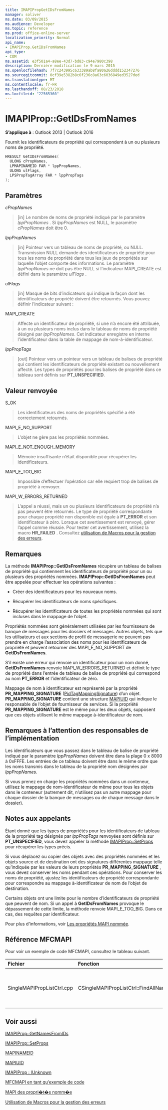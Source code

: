 ```yaml
---
title: IMAPIPropGetIDsFromNames
manager: soliver
ms.date: 03/09/2015
ms.audience: Developer
ms.topic: reference
ms.prod: office-online-server
localization_priority: Normal
api_name:
- IMAPIProp.GetIDsFromNames
api_type:
- COM
ms.assetid: e3f501a4-a8ee-43d7-bd83-c94e7980c398
description: Dernière modification le 9 mars 2015
ms.openlocfilehash: 7f7c243995c633389ab8fa80a26dddd152347276
ms.sourcegitcommit: 0cf39e5382b8c6f236c8a63c6036849ed3527ded
ms.translationtype: MT
ms.contentlocale: fr-FR
ms.lasthandoff: 08/23/2018
ms.locfileid: "22565360"
---
```

# <a name="imapipropgetidsfromnames"></a>IMAPIProp::GetIDsFromNames

  
  
**S’applique à** : Outlook 2013 | Outlook 2016 
  
Fournit les identificateurs de propriété qui correspondent à un ou plusieurs noms de propriété.
  
```cpp
HRESULT GetIDsFromNames(
  ULONG cPropNames,
  LPMAPINAMEID FAR * lppPropNames,
  ULONG ulFlags,
  LPSPropTagArray FAR * lppPropTags
);
```

## <a name="parameters"></a>Paramètres

 _cPropNames_
  
> [in] Le nombre de noms de propriété indiqué par le paramètre _lppPropNames_ . Si _lppPropNames_ est NULL, le paramètre _cPropNames_ doit être 0. 
    
 _lppPropNames_
  
> [in] Pointeur vers un tableau de noms de propriété, ou NULL. Transmission NULL demande des identificateurs de propriété pour tous les noms de propriété dans tous les jeux de propriétés sur laquelle l’objet comporte des informations. Le paramètre _lppPropNames_ ne doit pas être NULL si l’indicateur MAPI_CREATE est défini dans le paramètre _ulFlags_ . 
    
 _ulFlags_
  
> [in] Masque de bits d’indicateurs qui indique la façon dont les identificateurs de propriété doivent être retournés. Vous pouvez définir l’indicateur suivant :
    
MAPI_CREATE 
  
> Affecte un identificateur de propriété, si une n’a encore été attribuée, à un ou plusieurs noms inclus dans le tableau de noms de propriété désigné par _lppPropNames_. Cet indicateur enregistre en interne l’identificateur dans la table de mappage de nom-à-identificateur.
    
 _lppPropTags_
  
> [out] Pointeur vers un pointeur vers un tableau de balises de propriété qui contient les identificateurs de propriété existant ou nouvellement affecté. Les types de propriétés pour les balises de propriété dans ce tableau sont définis sur **PT_UNSPECIFIED**.
    
## <a name="return-value"></a>Valeur renvoyée

S_OK 
  
> Les identificateurs des noms de propriétés spécifié a été correctement retournés.
    
MAPI_E_NO_SUPPORT 
  
> L’objet ne gère pas les propriétés nommées.
    
MAPI_E_NOT_ENOUGH_MEMORY 
  
> Mémoire insuffisante n’était disponible pour récupérer les identificateurs.
    
MAPI_E_TOO_BIG 
  
> Impossible d’effectuer l’opération car elle requiert trop de balises de propriété à renvoyer.
    
MAPI_W_ERRORS_RETURNED 
  
> L’appel a réussi, mais un ou plusieurs identificateurs de propriété n’a pas peuvent être retournés. Le type de propriété correspondante pour chaque propriété non disponible est égale à **PT_ERROR** et son identificateur à zéro. Lorsque cet avertissement est renvoyé, gérer l’appel comme réussie. Pour tester cet avertissement, utilisez la macro **HR_FAILED** . Consultez [utilisation de Macros pour la gestion des erreurs](using-macros-for-error-handling.md).
    
## <a name="remarks"></a>Remarques

La méthode **IMAPIProp::GetIDsFromNames** récupère un tableau de balises de propriété qui contiennent les identificateurs de propriété pour un ou plusieurs des propriétés nommées. **IMAPIProp::GetIDsFromNames** peut être appelée pour effectuer les opérations suivantes : 
  
- Créer des identificateurs pour les nouveaux noms.
    
- Récupérer les identificateurs de noms spécifiques.
    
- Récupérer les identificateurs de toutes les propriétés nommées qui sont incluses dans le mappage de l’objet.
    
Propriétés nommées sont généralement utilisées par les fournisseurs de banque de messages pour les dossiers et messages. Autres objets, tels que les utilisateurs et aux sections de profil de messagerie ne peuvent pas prendre en charge l’association des noms pour les identificateurs de propriété et peuvent retourner des MAPI_E_NO_SUPPORT de **GetIDsFromNames**.
  
S’il existe une erreur qui renvoie un identificateur pour un nom donné, **GetIDsFromNames** renvoie MAPI_W_ERRORS_RETURNED et définit le type de propriété dans l’entrée de tableau de balise de propriété qui correspond au nom **PT_ERROR** et l’identificateur de zéro. 
  
Mappage de nom à identificateur est représenté par la propriété **PR_MAPPING_SIGNATURE** ([PidTagMappingSignature](pidtagmappingsignature-canonical-property.md)) d’un objet. **PR_MAPPING_SIGNATURE** contient une structure [MAPIUID](mapiuid.md) qui indique le responsable de l’objet de fournisseur de services. Si la propriété **PR_MAPPING_SIGNATURE** est le même pour les deux objets, supposent que ces objets utilisent le même mappage à-identificateur de nom. 
  
## <a name="notes-to-implementers"></a>Remarques à l’attention des responsables de l’implémentation

Les identificateurs que vous passez dans le tableau de balise de propriété indiqué par le paramètre _lppPropNames_ doivent être dans la plage 0 x 8000 à 0xFFFE. Les entrées de ce tableau doivent être dans le même ordre que les noms transmis dans le tableau de la propriété nom désignées par _lppPropNames_. 
  
Si vous prenez en charge les propriétés nommées dans un conteneur, utilisez le mappage de nom-identificateur de même pour tous les objets dans le conteneur (autrement dit, n’utilisez pas un autre mappage pour chaque dossier de la banque de messages ou de chaque message dans le dossier).
  
## <a name="notes-to-callers"></a>Notes aux appelants

Étant donné que les types de propriétés pour les identificateurs de tableau de la propriété tag désignés par _lppPropTags_ renvoyées sont définis sur **PT_UNSPECIFIED**, vous devez appeler la méthode [IMAPIProp::SetProps](imapiprop-setprops.md) pour récupérer les types précis. 
  
Si vous déplacez ou copier des objets avec des propriétés nommées et les objets source et de destination ont des signatures différentes mappage telle qu’indiquée par les valeurs de leurs propriétés **PR_MAPPING_SIGNATURE** , vous devez conserver les noms pendant ces opérations. Pour conserver les noms de propriété, ajustez les identificateurs de propriété correspondante pour correspondre au mappage à-identificateur de nom de l’objet de destination. 
  
Certains objets ont une limite pour le nombre d’identificateurs de propriété que peuvent de nom. Si un appel à **GetIDsFromNames** provoque le dépassement de cette limite, la méthode renvoie MAPI_E_TOO_BIG. Dans ce cas, des requêtes par identificateur. 
  
Pour plus d’informations, voir [Les propriétés MAPI nommée](mapi-named-properties.md). 
  
## <a name="mfcmapi-reference"></a>Référence MFCMAPI

Pour voir un exemple de code MFCMAPI, consultez le tableau suivant.
  
|**Fichier**|**Fonction**|**Commentaire**|
|:-----|:-----|:-----|
|SingleMAPIPropListCtrl.cpp  <br/> |CSingleMAPIPropListCtrl::FindAllNamedPropsUsed  <br/> |MFCMAPI utilise la méthode **IMAPIProp::GetIDsFromNames** pour obtenir les balises de propriété pour toutes les propriétés nommées qui ont été mappées.  <br/> |
   
## <a name="see-also"></a>Voir aussi



[IMAPIProp::GetNamesFromIDs](imapiprop-getnamesfromids.md)
  
[IMAPIProp::SetProps](imapiprop-setprops.md)
  
[MAPINAMEID](mapinameid.md)
  
[MAPIUID](mapiuid.md)
  
[IMAPIProp : IUnknown](imapipropiunknown.md)


[MFCMAPI en tant qu’exemple de code](mfcmapi-as-a-code-sample.md)
  
[MAPI des propri�t�s nomm�e](mapi-named-properties.md)
  
[Utilisation de Macros pour la gestion des erreurs](using-macros-for-error-handling.md)

